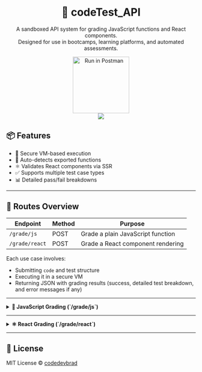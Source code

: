 
<div align="center">
  <h1> 🧪 codeTest_API </h1>
  <p>
    A sandboxed API system for grading JavaScript functions and React components.<br />
    Designed for use in bootcamps, learning platforms, and automated assessments.
  </p>

  <a href="https://god.gw.postman.com/run-collection/26546434-10114a3a-e3ae-4bd9-b82e-da7b09b13921?action=collection%2Ffork&source=rip_markdown&collection-url=entityId%3D26546434-10114a3a-e3ae-4bd9-b82e-da7b09b13921%26entityType%3Dcollection%26workspaceId%3Db69cebcc-6cbf-4e00-8cbd-9db4089513ed">
    <img src="https://run.pstmn.io/button.svg" alt="Run in Postman" width="150" />
  </a>
</div>

<div align="center">
    <img src="https://github.com/user-attachments/assets/a0923fb8-57fa-4f65-9458-7726af44c0ac" />
</div>


## 📦 Features

* 🔐 Secure VM-based execution
* 🧠 Auto-detects exported functions
* ⚛️ Validates React components via SSR
* ✅ Supports multiple test case types
* 📊 Detailed pass/fail breakdowns

---




## 📁 Routes Overview

| Endpoint       | Method | Purpose                           |
| -------------- | ------ | --------------------------------- |
| `/grade/js`    | POST   | Grade a plain JavaScript function |
| `/grade/react` | POST   | Grade a React component rendering |

Each use case involves:

* Submitting `code` and test structure
* Executing it in a secure VM
* Returning JSON with grading results (success, detailed test breakdown, and error messages if any)

---

<details>
<summary><strong>🔧 JavaScript Grading (`/grade/js`)</strong></summary>

### 📅 Purpose

Grading vanilla or TypeScript JavaScript functions. The system auto-detects the first defined function in the code block and evaluates it against structured test cases.

### 🧪 Tech Stack Used

| Tool           | Purpose                            |
| -------------- | ---------------------------------- |
| `@babel/core`  | Transpile submitted JS to CommonJS |
| `vm` (Node.js) | Execute code safely in a sandbox   |
| TypeScript     | Define request/response contracts  |

### 📥 Request Body

```ts
interface GradeRequestBody {
  code: string;
  tests: RawTestCase[];
}

interface RawTestCase {
  args: Argument[];
  expected: Expected;
}

interface Argument {
  value: string;
  type: ExpectedType;
}

interface Expected {
  value: string;
  type: ExpectedType;
}

type ExpectedType =
  | "string"
  | "number"
  | "boolean"
  | "array"
  | "object"
  | "null"
  | "undefined";
```

### 📄 Example Request

```json
{
    "code": "function addNumbers(a, b) {\n  return a + b;\n}",
    "tests": [
        {
            "args": [
                {
                    "value": "2",
                    "type": "number"
                },
                {
                    "value": "3",
                    "type": "number"
                }
            ],
            "expected": {
                "value": "5",
                "type": "number"
            }
        },
        {
            "args": [
                {
                    "value": "-1",
                    "type": "number"
                },
                {
                    "value": "1",
                    "type": "number"
                }
            ],
            "expected": {
                "value": "0",
                "type": "number"
            }
        },
        {
            "args": [
                {
                    "value": "0",
                    "type": "number"
                },
                {
                    "value": "0",
                    "type": "number"
                }
            ],
            "expected": {
                "value": "0",
                "type": "number"
            }
        }
    ]
}
```

📝 **Explanation**:

* The user submits a simple addNumbers(a, b) function that returns the sum of two values.
* Three test cases are defined:
   * Adding 2 and 3, expecting 5
   * Adding -1 and 1, expecting 0
   * Adding 0 and 0, expecting 0

* Each argument value is passed as a string along with its type (number), which the backend parses correctly before invoking the function.
* The function is parsed and auto-exported by the backend.
* The function is executed in a sandbox using Node’s VM and Babel.
* Each output is compared to the expected result using JSON.stringify() equality checks.


### ✅ Response

```ts
{
    "success": true,
    "message": "All tests passed!",
    "results": [
        {
            "test": "Test #1",
            "input": [
                {
                    "value": 2,
                    "type": "number"
                },
                {
                    "value": 3,
                    "type": "number"
                }
            ],
            "expected": {
                "value": 5,
                "type": "number"
            },
            "output": 5,
            "passed": true
        },
        {
            "test": "Test #2",
            "input": [
                {
                    "value": -1,
                    "type": "number"
                },
                {
                    "value": 1,
                    "type": "number"
                }
            ],
            "expected": {
                "value": 0,
                "type": "number"
            },
            "output": 0,
            "passed": true
        },
        {
            "test": "Test #3",
            "input": [
                {
                    "value": 0,
                    "type": "number"
                },
                {
                    "value": 0,
                    "type": "number"
                }
            ],
            "expected": {
                "value": 0,
                "type": "number"
            },
            "output": 0,
            "passed": true
        }
    ]
}
```

</details>

---

<details>
<summary><strong>⚛️ React Grading (`/grade/react`)</strong></summary>

### 📅 Purpose

Evaluates a submitted React component by rendering it with given props and checking for:

* HTML tags
* Presence of text
* Prop type validity

### 🧪 Tech Stack Used

| Tool                         | Purpose                                   |
| ---------------------------- | ----------------------------------------- |
| `@babel/core`                | Transpile JSX and ES6 to CommonJS         |
| `react` & `react-dom/server` | Render component to static HTML           |
| `jsdom`                      | Parse and inspect rendered HTML in memory |
| `vm` (Node.js)               | Safe execution of compiled React code     |
| TypeScript                   | Type-checking and interfaces              |

### 📥 Request Body

```ts
export interface TagValidation {
    tag: string;
    expectedToPass?: boolean; // defaults to true if omitted
}

export interface TextValidation {
    text: string;
    expectedToPass?: boolean; // defaults to true if omitted
}

export interface PropTypeValidation {
    name: string;
    type: 'string' | 'number' | 'boolean' | 'object' | 'undefined' | 'function';
}

export interface TestValidations {
    tags?: (string | TagValidation)[];
    includesText?: (string | TextValidation)[];
}

export interface GlobalValidations extends TestValidations {
    props?: PropTypeValidation[];
}

export interface TestCase {
    props: Record<string, any>;
    validations?: TestValidations;
}

export interface ReactTestSuite {
    title: string;
    testCases: TestCase[];
    validations?: GlobalValidations;
}
```

### 📄 Example Request

```json

{
  "code": "import React from 'react';\n\nexport default function ConditionalMessage({ show }) {\n  return (\n    <div>\n      {show && <p>You can see me!</p>}\n    </div>\n  );\n}",
  "tests": {
    "tests": [
      {
        "props": { "show": true },
        "validations": {
          "tags": [
            { "tag": "p", "expectedToPass": true }
          ],
          "includesText": [
            { "text": "You can see me!", "expectedToPass": true }
          ]
        }
      },
      {
        "props": { "show": false },
        "validations": {
          "tags": [
            { "tag": "p", "expectedToPass": false }
          ],
          "includesText": [
            { "text": "You can see me!", "expectedToPass": false }
          ]
        }
      }
    ],
    "validations": {
      "props": [
        { "name": "show", "type": "boolean" }
      ]
    }
  }
}
```

📝 **Explanation**:

* Component renders: `<p>Hello Brad!</p>`
* HTML is checked for presence of `<p>` and text `Hello Brad!`
* Also validates `name` prop is of type `string`
* Returns success and validation results

### ✅ Response

```ts
{
  "success": true,
  "message": "",
  "results": [
    {
      "props": { "show": true },
      "html": "<div><p>You can see me!</p></div>",
      "validations": [
        {
          "type": "tag",
          "tag": "p",
          "found": true,
          "expectedToPass": true,
          "passed": true
        },
        {
          "type": "text",
          "text": "You can see me!",
          "found": true,
          "expectedToPass": true,
          "passed": true
        },
        {
          "type": "propType",
          "name": "show",
          "expected": "boolean",
          "actual": "boolean",
          "passed": true
        }
      ],
      "passed": true
    },
    {
      "props": { "show": false },
      "html": "<div></div>",
      "validations": [
        {
          "type": "tag",
          "tag": "p",
          "found": false,
          "expectedToPass": false,
          "passed": true
        },
        {
          "type": "text",
          "text": "You can see me!",
          "found": false,
          "expectedToPass": false,
          "passed": true
        },
        {
          "type": "propType",
          "name": "show",
          "expected": "boolean",
          "actual": "boolean",
          "passed": true
        }
      ],
      "passed": true
    }
  ]
}
```

</details>

------

## 📄 License

MIT License © [codedevbrad](https://github.com/codedevbrad)
